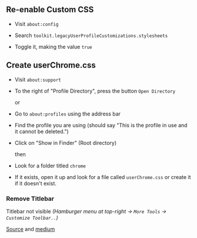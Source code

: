 ## Re-enable Custom CSS

- Visit `about:config`

- Search `toolkit.legacyUserProfileCustomizations.stylesheets`

- Toggle it, making the value `true`

  

## Create userChrome.css

- Visit `about:support`

- To the right of "Profile Directory", press the button `Open Directory`

  or 

- Go to `about:profiles` using the address bar

- Find the profile you are using (should say "This is the profile in use and it cannot be deleted.")

- Click on "Show in Finder" (Root directory)

  then

- Look for a folder titled `chrome`

- If it exists, open it up and look for a file called `userChrome.css` or create it if it doesn't exist.



### Remove Titlebar

Titlebar not visible *(Hamburger menu at top-right -> `More Tools` -> `Customize Toolbar..`)*

[Source](https://superuser.com/questions/1424478/can-i-hide-native-tabs-at-the-top-of-firefox) and [medium](https://medium.com/@Aenon/firefox-hide-native-tabs-and-titlebar-f0b00bdbb88b)

